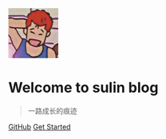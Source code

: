 <img src='./images/head_image.jpg' width="100">

# Welcome to sulin blog

> 一路成长的痕迹

[GitHub](https://github.com/sulinwork/)
[Get Started](README)